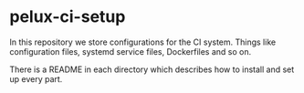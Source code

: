 # pelux-ci-setup

In this repository we store configurations for the CI system. Things like configuration files, systemd service files, Dockerfiles and so on.

There is a README in each directory which describes how to install and set up every part.
